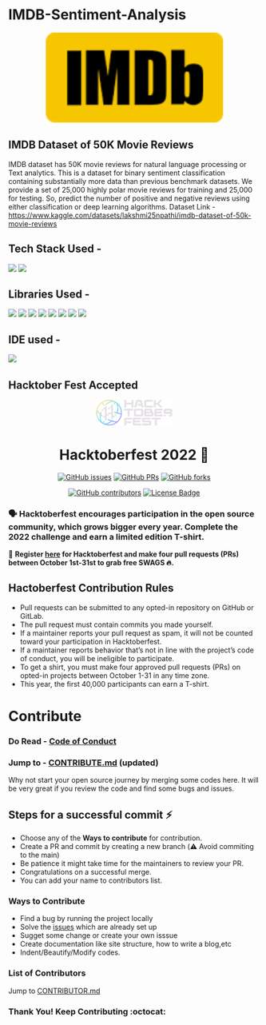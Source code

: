 # IMDB-Sentiment-Analysis

<p align="center">
  <img src="https://github.com/debamitr1012/IMDB-Sentiment-Analysis/blob/main/imdb.png" width="355" height="180"/>
</p>

## IMDB Dataset of 50K Movie Reviews

IMDB dataset has 50K movie reviews for natural language processing or Text analytics. This is a dataset for binary sentiment classification containing substantially more data than previous benchmark datasets. We provide a set of 25,000 highly polar movie reviews for training and 25,000 for testing. So, predict the number of positive and negative reviews using either classification or deep learning algorithms.
Dataset Link - https://www.kaggle.com/datasets/lakshmi25npathi/imdb-dataset-of-50k-movie-reviews

## Tech Stack Used -

<img src="https://img.shields.io/badge/python%20-%2314354C.svg?&style=for-the-badge&logo=python&logoColor=white"/> <img src="https://img.shields.io/badge/jupyter%20-%2314354C.svg?&style=for-the-badge&logo=jupyter&logoColor=white"/>

## Libraries Used -

<img src="https://img.shields.io/badge/numpy%20-%2314354C.svg?&style=for-the-badge&logo=numpy&logoColor=white"/> <img src="https://img.shields.io/badge/pandas%20-%2314354C.svg?&style=for-the-badge&logo=pandas&logoColor=white"/> <img src="https://img.shields.io/badge/pytorch%20-%2314354C.svg?&style=for-the-badge&logo=pytorch&logoColor=white"/> <img src="https://img.shields.io/badge/matplotlib%20-%2314354C.svg?&style=for-the-badge&logo=matplotlib&logoColor=white"/> <img src="https://img.shields.io/badge/seaborn%20-%2314354C.svg?&style=for-the-badge&logo=seaborn&logoColor=white"/> <img src="https://img.shields.io/badge/flask%20-%2314354C.svg?&style=for-the-badge&logo=flask&logoColor=white"/> <img src="https://img.shields.io/badge/nltk%20-%2314354C.svg?&style=for-the-badge&logo=nltk&logoColor=white"/>  <img src="https://img.shields.io/badge/pickle%20-%2314354C.svg?&style=for-the-badge&logo=pickle&logoColor=white"/>

## IDE used -

<img src="https://img.shields.io/badge/anaconda%20-%2314354C.svg?&style=for-the-badge&logo=anaconda&logoColor=white"/> 

## Hacktober Fest Accepted 

<p align="center">
    <a href="https://hacktoberfest.digitalocean.com/">
        <img src="https://github.com/debamitr1012/IMDB-Sentiment-Analysis/blob/main/Hfest-Logo-2-Color-Manga.svg" width="30%">
    </a>
</p>

<h1 align="center"> Hacktoberfest 2022 🎉</h1>

<div align="center">
   
[![GitHub issues](https://img.shields.io/github/issues/debamitr1012/Project-Template-Hacktoberfest22?color=pink&logo=github)](https://github.com/acm-iem/Project-Template-Hacktoberfest22/issues)        [![GitHub PRs](https://img.shields.io/github/issues-pr/debamitr1012/Project-Template-Hacktoberfest22?style=social&logo=github)](https://github.com/debamitr1012/Project-Template-Hacktoberfest22/pulls)                    [![GitHub forks](https://img.shields.io/github/forks/debamitr1012/Project-Template-Hacktoberfest22?logo=git)](https://github.com/debamitr1012/Project-Template-Hacktoberfest22/network)
   
   <a href="https://github.com/debamitr1012/IMDB-Sentiment-Analysis/blob/main/CONTRIBUTOR.md"><img alt="GitHub contributors" src="https://img.shields.io/github/contributors/debamitr1012/IMDB-Sentiment-Analysis?color=2b9348"></a>
<a href="https://github.com/debamitr1012/IMDB-Sentiment-Analysis/blob/master/LICENSE"><img src="https://img.shields.io/github/license/debamitr1012/IMDB-Sentiment-Analysis?color=2b9348" alt="License Badge"/></a>
</div>

</div>

### 🗣 Hacktoberfest encourages participation in the open source community, which grows bigger every year. Complete the 2022 challenge and earn a limited edition T-shirt.

📢 **Register [here](https://hacktoberfest.digitalocean.com) for Hacktoberfest and make four pull requests (PRs) between October 1st-31st to grab free SWAGS 🔥.**

## Hactoberfest Contribution Rules
- Pull requests can be submitted to any opted-in repository on GitHub or GitLab.
- The pull request must contain commits you made yourself.
- If a maintainer reports your pull request as spam, it will not be counted toward your participation in Hacktoberfest.
- If a maintainer reports behavior that’s not in line with the project’s code of conduct, you will be ineligible to participate.
- To get a shirt, you must make four approved pull requests (PRs) on opted-in projects between October 1-31 in any time zone.
- This year, the first 40,000 participants can earn a T-shirt.

# Contribute
   ### Do Read - [Code of Conduct](https://github.com/debamitr1012/IMDB-Sentiment-Analysis/blob/main/CODE_OF_CONDUCT.md)
   ### Jump to - [CONTRIBUTE.md](https://github.com/debamitr1012/IMDB-Sentiment-Analysis/blob/main/CONTRIBUTOR.md) (updated)
Why not start your open source journey by merging some codes here. It will be very great if you review the code and  find some bugs and issues.

## Steps for a successful commit :zap:
- Choose any of the **Ways to contribute** for contribution.
- Create a PR and commit by creating a new branch (:warning: Avoid commiting to the main)
- Be patience it might take time for the maintainers to review your PR.
- Congratulations on a successful merge.
- You can add your name to contributors list.

### Ways to Contribute 
  * Find a bug by running the project locally
  * Solve the [issues](https://github.com/chaitak-gorai/Project-Template-Hacktoberfest22/issues) which are already set up
  * Sugget some change or create your own isssue
  *  Create documentation like site structure, how to write a blog,etc
  *  Indent/Beautify/Modify codes.

### List of Contributors
   Jump to [CONTRIBUTOR.md](https://github.com/debamitr1012/IMDB-Sentiment-Analysis/blob/main/CONTRIBUTOR.md)
<br>
<p align = "center"><h3>Thank You! Keep Contributing :octocat:</h3></p>
